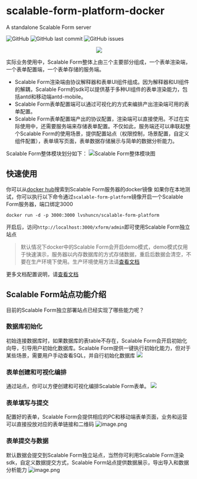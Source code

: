 # scalable-form-platform-docker
A standalone Scalable Form server

![GitHub](https://img.shields.io/github/license/alibaba/scalable-form-platform?style=flat)
![GitHub last commit](https://img.shields.io/github/last-commit/lvshuncn/scalable-form-platform-docker?style=flat)
![GitHub issues](https://img.shields.io/github/issues/lvshuncn/scalable-form-platform-docker)

<p align="center">
  <a href="https://github.com/alibaba/scalable-form-platform" target="_blank">
    <img max-width="1440" src="https://img.alicdn.com/tfs/TB1MnB9z7Y2gK0jSZFgXXc5OFXa-1440-900.png" />
  </a>
</p>

实际业务使用中，Scalable Form整体上由三个主要部分组成，一个表单渲染端，一个表单配置端，一个表单存储的服务端。

- Scalable Form渲染端由协议解释器和表单UI组件组成。因为解释器和UI组件的解耦，Scalable Form的sdk可以提供基于多种UI组件的表单渲染能力，包括antd和移动端antd-mobile。
- Scalable Form表单配置端可以通过可视化的方式来编排产出渲染端可用的表单配置。
- Scalable Form表单配置端产出的协议配置，渲染端可以直接使用。不过在实际使用中，还需要服务端来存储表单配置。不仅如此，服务端还可以串联起整个Scalable Form的使用场景，提供配置站点（权限控制，场景配置，自定义组件配置），表单填写页面，表单数据存储展示与简单的数据分析能力。

Scalable Form整体模块划分如下：
![Scalable Form整体模块图](https://img.alicdn.com/tfs/TB1oYCHAlr0gK0jSZFnXXbRRXXa-2870-1372.png)

## 快速使用
你可以从[docker hub](https://hub.docker.com/repository/docker/lvshuncn/scalable-form-platform/general)搜索到Scalable Form服务器的docker镜像
如果你在本地测试，你可以执行以下命令通过`scalable-form-platform`镜像开启一个Scalable Form服务器，端口绑定3000
```
docker run -d -p 3000:3000 lvshuncn/scalable-form-platform
```
开启后，访问`http://localhost:3000/xform/admin`即可使用Scalable Form独立站点
> 默认情况下docker中的Scalable Form会开启demo模式，demo模式仅用于快速演示，服务器以内存数据库的方式存储数据，重启后数据会清空，不要在生产环境下使用。生产环境使用方法请[查看文档](https://scalable-form-platform.github.io/#/zh/%E4%BD%BF%E7%94%A8dockerr)

更多文档配置说明，请[查看文档](https://scalable-form-platform.github.io/#/zh/%E4%BD%BF%E7%94%A8Node)

## Scalable Form站点功能介绍

目前的Scalable Form独立部署站点已经实现了哪些能力呢？

### 数据库初始化
初始连接数据库时，如果数据库的表table不存在，Scalable Form会开启初始化向导，引导用户初始化数据库。Scalable Form提供一键执行初始化能力，但对于某些场景，需要用户手动查看SQL，并自行初始化数据库
![](https://img.alicdn.com/tfs/TB1yMYunp67gK0jSZPfXXahhFXa-2238-1452.gif)

### 表单创建和可视化编排
通过站点，你可以方便创建和可视化编排Scalable Form表单。
![](https://img.alicdn.com/tfs/TB1o6P5nvb2gK0jSZK9XXaEgFXa-2238-1452.gif)

### 表单填写与提交
配置好的表单，Scalable Form会提供相应的PC和移动端表单页面，业务和运营可以直接投放对应的表单链接和二维码
![image.png](https://img.alicdn.com/tfs/TB1Vw__nrH1gK0jSZFwXXc7aXXa-2238-1522.gif)

### 表单提交与数据
默认数据会提交到Scalable Form独立站点，当然你可利用Scalable Form渲染sdk，自定义数据提交方式，Scalable Form站点提供数据展示，导出导入和数据分析能力
![image.png](https://img.alicdn.com/tfs/TB12wj6nEH1gK0jSZSyXXXtlpXa-2238-1522.gif)

